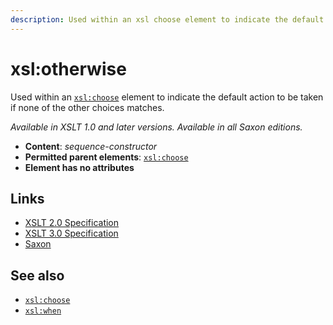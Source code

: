 ```yaml
---
description: Used within an xsl choose element to indicate the default action to be taken if none of the other choices matches
---
```


# xsl:otherwise

Used within an [`xsl:choose`](xsl-choose.md) element to indicate the default action to be taken if none of the other choices matches.

_Available in XSLT 1.0 and later versions. Available in all Saxon editions._

- **Content**: _sequence-constructor_
- **Permitted parent elements**: [`xsl:choose`](xsl-choose.md)
- **Element has no attributes**

## Links

- [XSLT 2.0 Specification](http://www.w3.org/TR/xslt20/#element-otherwise)
- [XSLT 3.0 Specification](http://www.w3.org/TR/xslt-30/#element-otherwise)
- [Saxon](http://saxonica.com/documentation/index.html#!xsl-elements/otherwise)

## See also

- [`xsl:choose`](xsl-choose.md)
- [`xsl:when`](xsl-when.md)
